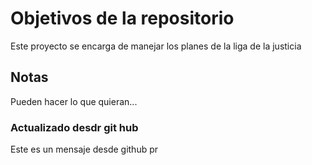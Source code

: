 # Objetivos de la repositorio

Este proyecto se encarga de manejar los planes de la liga de la justicia


## Notas
Pueden hacer lo que quieran...


### Actualizado desdr git hub 
Este es un mensaje desde github pr
